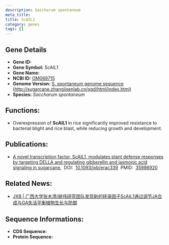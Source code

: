 ```yaml
---
description: Saccharum spontaneum
meta_title:
title: ScAIL1
category: genes
tags: []
---
```


## Gene Details
- **Gene ID:**	[]()
- **Gene Symbol:** ScAIL1
- **Gene Name:** 
- **NCBI ID:** [OM069715](https://www.ncbi.nlm.nih.gov/gene/?term=OM069715)
- **Genome Version:** [S. spontaneum genome sequence (http://sugarcane.zhangjisenlab.cn/sgd/html/index.html)]()
- **Species:** *Saccharum spontaneum*

## Functions:
   - Overexpression of **ScAIL1** in rice significantly improved resistance to bacterial blight and rice blast, while reducing growth and development.

## Publications:
   - [A novel transcription factor, ScAIL1, modulates plant defense responses by targeting DELLA and regulating gibberellin and jasmonic acid signaling in sugarcane.]( https://academic.oup.com/jxb/article/73/19/6727/6672868?login=true#379002341)&nbsp;&nbsp;DOI:&nbsp;&nbsp;[10.1093/jxb/erac339](https://academic.oup.com/jxb/article/73/19/6727/6672868?login=true#379002341)&nbsp;&nbsp;PMID:&nbsp;&nbsp;[35986920](https://pubmed.ncbi.nlm.nih.gov/35986920/)

## Related News:
   - [JXB | 广西大学张木清/姚伟研究团队发现新的转录因子ScAIL1通过调节JA合成与GA失活平衡植物生长与防御](https://mp.weixin.qq.com/s?__biz=Mzg3MDEwNDEyMg==&mid=2247536591&idx=5&sn=ae2d552c3c32d2fb128b6052d2002e57&chksm=ce90e29af9e76b8c95192042197f29f5b2b92b3c1e28c618c8b681f127a593277d3b1efe06a5&scene=27#wechat_redirect)

## Sequence Informations:
- **CDS Sequence:**
- **Protein Sequence:**
